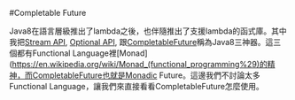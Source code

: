 #Completable Future

Java8在語言層級推出了lambda之後，也伴隨推出了支援lambda的函式庫。其中我把[Stream API](https://docs.oracle.com/javase/8/docs/api/java/util/stream/Stream.html), [Optional API](https://docs.oracle.com/javase/8/docs/api/java/util/Optional.html), 跟[CompletableFuture](https://docs.oracle.com/javase/8/docs/api/java/util/concurrent/CompletableFuture.html)稱為Java8三神器。這三個都有Functional Language裡[Monad](https://en.wikipedia.org/wiki/Monad_(functional_programming%29)的精神，而CompletableFuture也就是Monadic Future。這邊我們不討論太多Functional Language，讓我們來直接看看CompletableFuture怎麼使用。

